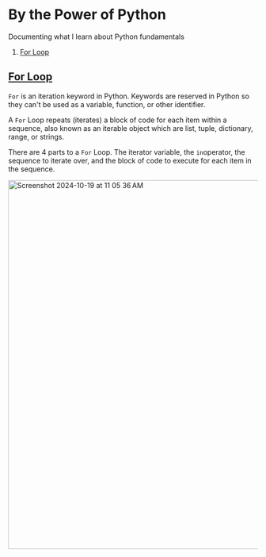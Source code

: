 # By the Power of Python

Documenting what I learn about Python fundamentals


1. [For Loop](#for-loop)


## [For Loop](https://wiki.python.org/moin/ForLoop)

`For` is an iteration keyword in Python. Keywords are reserved in Python so they can't be used as a variable, function, or other identifier. 

A `For` Loop repeats (iterates) a block of code for each item within a sequence, also known as an iterable object which are list, tuple, dictionary, range, or strings. 

There are 4 parts to a `For` Loop. The iterator variable, the `in`operator, the sequence to iterate over, and the block of code to execute for each item in the sequence.

<img width="744" alt="Screenshot 2024-10-19 at 11 05 36 AM" src="https://github.com/user-attachments/assets/6377ff96-f815-4dad-b23f-4c906c6c2e7d">
